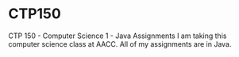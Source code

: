 # CTP150
CTP 150 - Computer Science 1 - Java Assignments
I am taking this computer science class at AACC.  All of my assignments are in Java.

